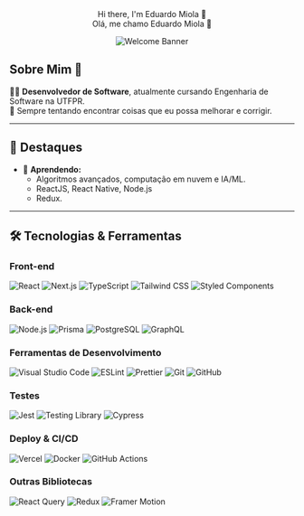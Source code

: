 <div align="center">
Hi there, I'm Eduardo Miola 👋  <br>
Olá, me chamo Eduardo Miola 👋  

![Welcome Banner](https://media0.giphy.com/media/v1.Y2lkPTc5MGI3NjExa2N0d24yYnVjZmJnMzFqdzZxeDF0eTM2emdjaW53d2gyZmRqemdxaCZlcD12MV9pbnRlcm5hbF9naWZfYnlfaWQmY3Q9Zw/eJG93okDlbbMSWreuz/giphy.webp)

</div>

## Sobre Mim 🚀

👨‍💻 **Desenvolvedor de Software**, atualmente cursando Engenharia de Software na UTFPR.  
🎯 Sempre tentando encontrar coisas que eu possa melhorar e corrigir.

---

## 📌 Destaques

- 🌱 **Aprendendo:**  
  - Algoritmos avançados, computação em nuvem e IA/ML.
  - ReactJS, React Native, Node.js
  - Redux.

---

## 🛠️ Tecnologias & Ferramentas

### **Front-end**
![React](https://img.shields.io/badge/-React-61DAFB?style=flat-square&logo=react&logoColor=black)
![Next.js](https://img.shields.io/badge/-Next.js-000000?style=flat-square&logo=next.js&logoColor=white)
![TypeScript](https://img.shields.io/badge/-TypeScript-3178C6?style=flat-square&logo=typescript&logoColor=white)
![Tailwind CSS](https://img.shields.io/badge/-Tailwind_CSS-06B6D4?style=flat-square&logo=tailwind-css&logoColor=white)
![Styled Components](https://img.shields.io/badge/-Styled_Components-DB7093?style=flat-square&logo=styled-components&logoColor=white)

### **Back-end**
![Node.js](https://img.shields.io/badge/-Node.js-339933?style=flat-square&logo=node.js&logoColor=white)
![Prisma](https://img.shields.io/badge/-Prisma-2D3748?style=flat-square&logo=prisma&logoColor=white)
![PostgreSQL](https://img.shields.io/badge/-PostgreSQL-4169E1?style=flat-square&logo=postgresql&logoColor=white)
![GraphQL](https://img.shields.io/badge/-GraphQL-E10098?style=flat-square&logo=graphql&logoColor=white)

### **Ferramentas de Desenvolvimento**
![Visual Studio Code](https://img.shields.io/badge/-VS_Code-007ACC?style=flat-square&logo=visual-studio-code&logoColor=white)
![ESLint](https://img.shields.io/badge/-ESLint-4B32C3?style=flat-square&logo=eslint&logoColor=white)
![Prettier](https://img.shields.io/badge/-Prettier-F7B93E?style=flat-square&logo=prettier&logoColor=black)
![Git](https://img.shields.io/badge/-Git-F05032?style=flat-square&logo=git&logoColor=white)
![GitHub](https://img.shields.io/badge/-GitHub-181717?style=flat-square&logo=github&logoColor=white)

### **Testes**
![Jest](https://img.shields.io/badge/-Jest-C21325?style=flat-square&logo=jest&logoColor=white)
![Testing Library](https://img.shields.io/badge/-Testing_Library-E33332?style=flat-square&logo=testing-library&logoColor=white)
![Cypress](https://img.shields.io/badge/-Cypress-17202C?style=flat-square&logo=cypress&logoColor=white)

### **Deploy & CI/CD**
![Vercel](https://img.shields.io/badge/-Vercel-000000?style=flat-square&logo=vercel&logoColor=white)
![Docker](https://img.shields.io/badge/-Docker-2496ED?style=flat-square&logo=docker&logoColor=white)
![GitHub Actions](https://img.shields.io/badge/-GitHub_Actions-2088FF?style=flat-square&logo=github-actions&logoColor=white)

### **Outras Bibliotecas**
![React Query](https://img.shields.io/badge/-React_Query-FF4154?style=flat-square&logo=react-query&logoColor=white)
![Redux](https://img.shields.io/badge/-Redux-764ABC?style=flat-square&logo=redux&logoColor=white)
![Framer Motion](https://img.shields.io/badge/-Framer_Motion-0055FF?style=flat-square&logo=framer&logoColor=white)
